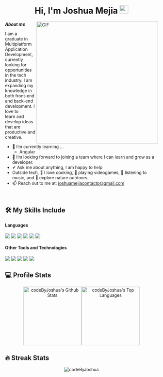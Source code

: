 <h1 align="center">
  Hi, I'm Joshua Mejia
  <img src="https://media.giphy.com/media/hvRJCLFzcasrR4ia7z/giphy.gif" width="28">
</h1>

<img align="right" width="400px" alt="GIF" src="https://media.giphy.com/media/SWoSkN6DxTszqIKEqv/giphy.gif">

***About me***

I am a graduate in Multiplatform Application Development, currently looking for opportunities in the tech industry. I am expanding my knowledge in both front-end and back-end development. I love to <br/>learn and develop ideas that are productive and creative.

- 🌱 I’m currently learning ...
  - Angular
- 🤝 I’m looking forward to joining a team where I can learn and grow as a developer.
- ✔ Ask me about anything, I am happy to help
- Outside tech, 🍳 I love cooking, 👾 playing videogames, 🎵 listening to music, and 🌴 explore nature outdoors.
- 📫 Reach out to me at: <a href="joshuamejiacontacto@gmail.com">joshuamejiacontacto@gmail.com</a>
<br/>

## 🛠️ My Skills Include

<h4> Languages </h4>
<span> 
  <img src="https://img.shields.io/badge/HTML5-E34F26?style=for-the-badge&logo=html5&logoColor=white">
  <img src="https://img.shields.io/badge/CSS3-1572B6?style=for-the-badge&logo=css3&logoColor=white">
  <img src="https://img.shields.io/badge/JavaScript-F7DF1E?style=for-the-badge&logo=javascript&logoColor=black">
  <img src="https://img.shields.io/badge/Java-ED8B00?style=for-the-badge&logo=java&logoColor=white">
  <img src="https://img.shields.io/badge/c%23-%23239120.svg?style=for-the-badge&logo=csharp&logoColor=white">
  <img src="https://img.shields.io/badge/python-3670A0?style=for-the-badge&logo=python&logoColor=ffdd54">
</span>

<h4> Other Tools and Technologies </h4>
<span>
  <img src="https://img.shields.io/badge/Git-F05032?style=for-the-badge&logo=git&logoColor=white">
  <img src="https://img.shields.io/badge/firebase-a08021?style=for-the-badge&logo=firebase&logoColor=ffcd34">
  <img src="https://img.shields.io/badge/Oracle-F80000?style=for-the-badge&logo=oracle&logoColor=white">
  <img src="https://img.shields.io/badge/mysql-4479A1.svg?style=for-the-badge&logo=mysql&logoColor=white">
  <img src="https://img.shields.io/badge/joomla-%235091CD.svg?style=for-the-badge&logo=joomla&logoColor=white">

</span>
<br/>

## 💻 Profile Stats

<p align="center"><img alt="codeByJoshua's Github Stats" src="https://github-readme-stats.vercel.app/api/?username=codeByJoshua&show_icons=true&include_all_commits=true&count_private=true&theme=react&hide_border=true&bg_color=1F222E&title_color=F85D7F&icon_color=F8D866" height="192px"/><img alt="codeByJoshua's Top Languages" src="https://github-readme-stats.vercel.app/api/top-langs/?username=codeByJoshua&langs_count=8&layout=compact&theme=react&hide_border=true&bg_color=1F222E&title_color=F85D7F&icon_color=F8D866" height="192px"/></p>


## 🔥 Streak Stats

<p align="center"><img src="https://github-readme-streak-stats.herokuapp.com/?user=codeByJoshua&theme=tokyonight" alt="codeByJoshua"/></p>
